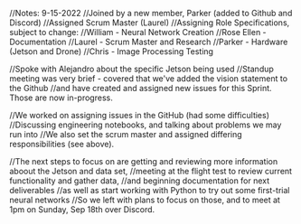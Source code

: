 //Notes: 9-15-2022
//Joined by a new member, Parker (added to Github and Discord)
//Assigned Scrum Master (Laurel)
//Assigning Role Specifications, subject to change:
//William - Neural Network Creation
//Rose Ellen - Documentation
//Laurel - Scrum Master and Research
//Parker - Hardware (Jetson and Drone)
//Chris - Image Processing Testing

//Spoke with Alejandro about the specific Jetson being used
//Standup meeting was very brief - covered that we've added the vision statement to the Github 
//and have created and assigned new issues for this Sprint. Those are now in-progress.

//We worked on assigning issues in the GitHub (had some difficulties)
//Discussing engineering notebooks, and talking about problems we may run into
//We also set the scrum master and assigned differing responsibilities (see above).

//The next steps to focus on are getting and reviewing more information aboout the Jetson and data set,
//meeting at the flight test to review current functionality and gather data,
//and beginning documentation for next deliverables
//as well as start working with Python to try out some first-trial neural networks
//So we left with plans to focus on those, and to meet at 1pm on Sunday, Sep 18th over Discord.